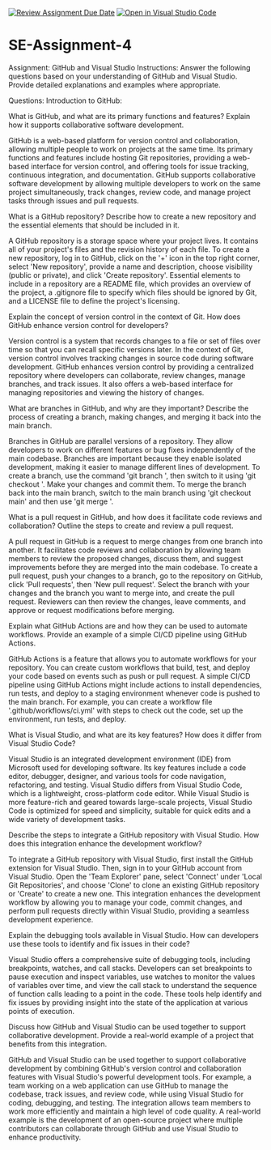 [![Review Assignment Due Date](https://classroom.github.com/assets/deadline-readme-button-22041afd0340ce965d47ae6ef1cefeee28c7c493a6346c4f15d667ab976d596c.svg)](https://classroom.github.com/a/GvXCZgfk)
[![Open in Visual Studio Code](https://classroom.github.com/assets/open-in-vscode-2e0aaae1b6195c2367325f4f02e2d04e9abb55f0b24a779b69b11b9e10269abc.svg)](https://classroom.github.com/online_ide?assignment_repo_id=15421464&assignment_repo_type=AssignmentRepo)
# SE-Assignment-4
Assignment: GitHub and Visual Studio
Instructions:
Answer the following questions based on your understanding of GitHub and Visual Studio. Provide detailed explanations and examples where appropriate.

Questions:
Introduction to GitHub:

What is GitHub, and what are its primary functions and features? Explain how it supports collaborative software development.

GitHub is a web-based platform for version control and collaboration, allowing multiple people to work on projects at the same time. Its primary functions and features include hosting Git repositories, providing a web-based interface for version control, and offering tools for issue tracking, continuous integration, and documentation. GitHub supports collaborative software development by allowing multiple developers to work on the same project simultaneously, track changes, review code, and manage project tasks through issues and pull requests.

What is a GitHub repository? Describe how to create a new repository and the essential elements that should be included in it.

A GitHub repository is a storage space where your project lives. It contains all of your project's files and the revision history of each file. To create a new repository, log in to GitHub, click on the '+' icon in the top right corner, select 'New repository', provide a name and description, choose visibility (public or private), and click 'Create repository'. Essential elements to include in a repository are a README file, which provides an overview of the project, a .gitignore file to specify which files should be ignored by Git, and a LICENSE file to define the project's licensing.

Explain the concept of version control in the context of Git. How does GitHub enhance version control for developers?

Version control is a system that records changes to a file or set of files over time so that you can recall specific versions later. In the context of Git, version control involves tracking changes in source code during software development. GitHub enhances version control by providing a centralized repository where developers can collaborate, review changes, manage branches, and track issues. It also offers a web-based interface for managing repositories and viewing the history of changes.

What are branches in GitHub, and why are they important? Describe the process of creating a branch, making changes, and merging it back into the main branch.

Branches in GitHub are parallel versions of a repository. They allow developers to work on different features or bug fixes independently of the main codebase. Branches are important because they enable isolated development, making it easier to manage different lines of development. To create a branch, use the command 'git branch <branch-name>', then switch to it using 'git checkout <branch-name>'. Make your changes and commit them. To merge the branch back into the main branch, switch to the main branch using 'git checkout main' and then use 'git merge <branch-name>'.

What is a pull request in GitHub, and how does it facilitate code reviews and collaboration? Outline the steps to create and review a pull request.

A pull request in GitHub is a request to merge changes from one branch into another. It facilitates code reviews and collaboration by allowing team members to review the proposed changes, discuss them, and suggest improvements before they are merged into the main codebase. To create a pull request, push your changes to a branch, go to the repository on GitHub, click 'Pull requests', then 'New pull request'. Select the branch with your changes and the branch you want to merge into, and create the pull request. Reviewers can then review the changes, leave comments, and approve or request modifications before merging.

Explain what GitHub Actions are and how they can be used to automate workflows. Provide an example of a simple CI/CD pipeline using GitHub Actions.

GitHub Actions is a feature that allows you to automate workflows for your repository. You can create custom workflows that build, test, and deploy your code based on events such as push or pull request. A simple CI/CD pipeline using GitHub Actions might include actions to install dependencies, run tests, and deploy to a staging environment whenever code is pushed to the main branch. For example, you can create a workflow file '.github/workflows/ci.yml' with steps to check out the code, set up the environment, run tests, and deploy.

What is Visual Studio, and what are its key features? How does it differ from Visual Studio Code?

Visual Studio is an integrated development environment (IDE) from Microsoft used for developing software. Its key features include a code editor, debugger, designer, and various tools for code navigation, refactoring, and testing. Visual Studio differs from Visual Studio Code, which is a lightweight, cross-platform code editor. While Visual Studio is more feature-rich and geared towards large-scale projects, Visual Studio Code is optimized for speed and simplicity, suitable for quick edits and a wide variety of development tasks.


Describe the steps to integrate a GitHub repository with Visual Studio. How does this integration enhance the development workflow?

To integrate a GitHub repository with Visual Studio, first install the GitHub extension for Visual Studio. Then, sign in to your GitHub account from Visual Studio. Open the 'Team Explorer' pane, select 'Connect' under 'Local Git Repositories', and choose 'Clone' to clone an existing GitHub repository or 'Create' to create a new one. This integration enhances the development workflow by allowing you to manage your code, commit changes, and perform pull requests directly within Visual Studio, providing a seamless development experience.


Explain the debugging tools available in Visual Studio. How can developers use these tools to identify and fix issues in their code?

Visual Studio offers a comprehensive suite of debugging tools, including breakpoints, watches, and call stacks. Developers can set breakpoints to pause execution and inspect variables, use watches to monitor the values of variables over time, and view the call stack to understand the sequence of function calls leading to a point in the code. These tools help identify and fix issues by providing insight into the state of the application at various points of execution.

Discuss how GitHub and Visual Studio can be used together to support collaborative development. Provide a real-world example of a project that benefits from this integration.

GitHub and Visual Studio can be used together to support collaborative development by combining GitHub's version control and collaboration features with Visual Studio's powerful development tools. For example, a team working on a web application can use GitHub to manage the codebase, track issues, and review code, while using Visual Studio for coding, debugging, and testing. The integration allows team members to work more efficiently and maintain a high level of code quality. A real-world example is the development of an open-source project where multiple contributors can collaborate through GitHub and use Visual Studio to enhance productivity.

